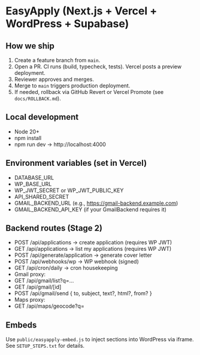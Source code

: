 # EasyApply (Next.js + Vercel + WordPress + Supabase)

## How we ship

1. Create a feature branch from `main`.
2. Open a PR. CI runs (build, typecheck, tests). Vercel posts a preview deployment.
3. Reviewer approves and merges.
4. Merge to `main` triggers production deployment.
5. If needed, rollback via GitHub Revert or Vercel Promote (see `docs/ROLLBACK.md`).

## Local development

- Node 20+
- npm install
- npm run dev → http://localhost:4000

## Environment variables (set in Vercel)

- DATABASE_URL
- WP_BASE_URL
- WP_JWT_SECRET or WP_JWT_PUBLIC_KEY
- API_SHARED_SECRET
- GMAIL_BACKEND_URL (e.g., https://gmail-backend.example.com)
- GMAIL_BACKEND_API_KEY (if your GmailBackend requires it)

## Backend routes (Stage 2)

- POST /api/applications → create application (requires WP JWT)
- GET /api/applications → list my applications (requires WP JWT)
- POST /api/generate/application → generate cover letter
- POST /api/webhooks/wp → WP webhook (signed)
- GET /api/cron/daily → cron housekeeping
- Gmail proxy:
- GET /api/gmail/list?q=...
- GET /api/gmail/[id]
- POST /api/gmail/send { to, subject, text?, html?, from? }
- Maps proxy:
- GET /api/maps/geocode?q=

## Embeds

Use `public/easyapply-embed.js` to inject sections into WordPress via iframe. See `SETUP_STEPS.txt` for details.
